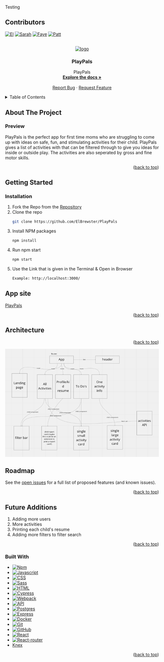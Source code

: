 <a name="readme-top">Testing </a>

## Contributors

[![El][el-badge]][el-url]
[![Sarah][sarah-badge]][sarah-url]
[![Faye][faye-badge]][faye-url]
[![Patt][patt-badge]][patt-url]

<br />
<div align="center">
  <a href="https://play-pals-6o0yfn85r-elbrewster.vercel.app/">
		<img alt="logo" src="./ui/public/favicon.ico"/>
  </a>

<h3 align="center">PlayPals</h3>

  <p align="center">
   PlayPals
    <br />
    <a href="https://github.com/ElBrewster/PlayPals"><strong>Explore the docs »</strong></a>
    <br />
    <br />
    <a href="https://github.com/ElBrewster/PlayPals/issues">Report Bug</a>
    ·
    <a href="https://github.com/ElBrewster/PlayPals/issues">Request Feature</a>
  </p>
</div>

<details>
  <summary>Table of Contents</summary>
  <ol>
    <li>
      <a href="#about-the-project">About The Project</a>
      <ul>
        <li><a href="#built-with">Built With</a></li>
      </ul>
    </li>
    <li>
      <a href="#getting-started">Getting Started</a>
      <ul>
        <li><a href="#installation">Installation</a></li>
      </ul>
    </li>
    <li><a href="#architecture">Architecture</a></li>
    <li><a href="#roadmap">Roadmap</a></li>
  </ol>
</details>

## About The Project

### Preview

PlayPals is the perfect app for first time moms who are struggling to come up with ideas on safe, fun, and stimulating activities for their child. PlayPals gives a list of activities with that can be filtered through to give you ideas for inside or outside play. The activities are also seperated by gross and fine motor skills.

<p align="right">(<a href="#readme-top">back to top</a>)</p>

## Getting Started

### Installation
1. Fork the Repo from the [Repository](https://github.com/ElBrewster/PlayPals)
2. Clone the repo
   ```sh
   git clone https://github.com/ElBrewster/PlayPals
   ```
3. Install NPM packages
   ```sh
   npm install
   ```
4. Run npm start
   ```sh
   npm start
   ```
5. Use the Link that is given in the Terminal & Open in Browser
   ```sh
   Example: http://localhost:3000/
   ```

## App site
[PlayPals](https://play-pals-6o0yfn85r-elbrewster.vercel.app/)

<p align="right">(<a href="#readme-top">back to top</a>)</p>

<!-- ARCHITECTURE -->

## Architecture

<p align="right">(<a href="#readme-top">back to top</a>)</p>
<!-- ROADMAP -->

<img src="./ui/public/roadmap.png" />

## Roadmap

See the [open issues](https://github.com/ElBrewster/PlayPals/issues) for a full list of proposed features (and known issues).

<p align="right">(<a href="#readme-top">back to top</a>)</p>

## Future Additions

1. Adding more users
1. More activities
1. Printing each child's resume
1. Adding more filters to filter search

<p align="right">(<a href="#readme-top">back to top</a>)</p>

### Built With

- [![Npm][npm]][npm-url]
- [![Javascript][javascript.js]][javascript-url]
- [![CSS][css]][css-url]
- [![Sass][sass]][sass-url]
- [![HTML][html]][html-url]
- [![Cypress][cypress]][cypress-url]
- [![Webpack][webpack]][webpack-url]
- [![API][api]][api-url]
- [![Postgres][postgres]][postgres-url]
- [![Express][express]][express-url]
- [![Docker][docker]][docker-url]
- [![Git][git]][git-url]
- [![GitHub][github]][github-url]
- [![React][react]][react-url]
- [![React-router][react-router]][react-router-url]
- [Knex][knex-url]
<p align="right">(<a href="#readme-top">back to top</a>)</p>

[el-badge]: https://img.shields.io/badge/-El%20Brewster-orange
[el-url]: https://github.com/ElBrewster
[patt-badge]: https://img.shields.io/badge/-Patt%20Sookmark-brightgreen
[patt-url]: https://github.com/pattpjy
[sarah-badge]: https://img.shields.io/badge/-Sarah%20Hampton-blue
[sarah-url]: https://github.com/SHampton22
[faye-badge]: https://img.shields.io/badge/-Faye%20Rosenshein-lightgrey
[faye-url]: https://github.com/FayeRosenshein
[webpack]: https://img.shields.io/badge/Webpack-563D7C?style=for-the-badge&logo=webpack&logoColor=white
[webpack-url]: https://webpack.js.org/
[css]: https://img.shields.io/badge/CSS-000000?style=for-the-badge&logo=css&logoColor=white
[css-url]: https://www.w3.org/Style/CSS/Overview.en.html
[html]: https://img.shields.io/badge/HTML-4A4A55?style=for-the-badge&logo=HTML&logoColor=FF3E00
[html-url]: https://www.w3schools.com/howto/howto_make_a_website.asp
[javascript.js]: https://img.shields.io/badge/JavaScript-0769AD?style=for-the-badge&logo=javascript&logoColor=white
[javascript-url]: https://www.javascript.com/
[api]: https://img.shields.io/badge/API-15EA75?style=for-the-badge&logo=HTML&logoColor=FF3E00
[api-url]: https://www.w3schools.com/js/js_api_intro.asp
[github]: https://img.shields.io/badge/GitHub-22043C?style=for-the-badge&logo=github&logoColor=FF3E00
[github-url]: https://github.com/
[git]: https://img.shields.io/badge/Git-2E0305?style=for-the-badge&logo=git&logoColor=FF3E00
[git-url]: https://git-scm.com/
[react]: https://shields.io/badge/react-black?logo=react&style=for-the-badge
[react-url]: https://reactjs.org/
[cypress]: https://shields.io/badge/cypress-4A4A55?logo=cypress&style=for-the-badge
[cypress-url]: https://www.cypress.io/
[knex-url]:https://knexjs.org/
[postgres]:https://img.shields.io/badge/postgres-%23316192.svg?style=for-the-badge&logo=postgresql&logoColor=white
[postgres-url]:https://www.postgresql.org/
[express-url]:https://expressjs.com/
[express]:https://img.shields.io/badge/express.js-%23404d59.svg?style=for-the-badge&logo=express&logoColor=%2361DAFB
[docker-url]:https://www.docker.com/
[docker]:https://img.shields.io/badge/docker-%230db7ed.svg?style=for-the-badge&logo=docker&logoColor=white
[react-router-url]:https://reactrouter.com/en/main
[react-router]:https://img.shields.io/badge/React_Router-CA4245?style=for-the-badge&logo=react-router&logoColor=white
[sass]:https://img.shields.io/badge/SASS-hotpink.svg?style=for-the-badge&logo=SASS&logoColor=white
[sass-url]: https://sass-lang.com/
[npm]:https://img.shields.io/badge/NPM-%23CB3837.svg?style=for-the-badge&logo=npm&logoColor=white
[npm-url]:https://www.npmjs.com/
